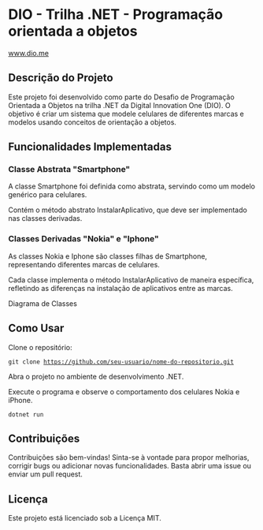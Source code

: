 # DIO - Trilha .NET - Programação orientada a objetos
www.dio.me

## Descrição do Projeto

Este projeto foi desenvolvido como parte do Desafio de Programação Orientada a Objetos na trilha .NET da Digital Innovation One (DIO). O objetivo é criar um sistema que modele celulares de diferentes marcas e modelos usando conceitos de orientação a objetos.

## Funcionalidades Implementadas

### Classe Abstrata "Smartphone"

A classe Smartphone foi definida como abstrata, servindo como um modelo genérico para celulares.

Contém o método abstrato InstalarAplicativo, que deve ser implementado nas classes derivadas.

### Classes Derivadas "Nokia" e "Iphone"

As classes Nokia e Iphone são classes filhas de Smartphone, representando diferentes marcas de celulares.

Cada classe implementa o método InstalarAplicativo de maneira específica, refletindo as diferenças na instalação de aplicativos entre as marcas.

Diagrama de Classes

## Como Usar

Clone o repositório:

<code>git clone https://github.com/seu-usuario/nome-do-repositorio.git</code>

Abra o projeto no ambiente de desenvolvimento .NET.

Execute o programa e observe o comportamento dos celulares Nokia e iPhone.

<code>dotnet run</code>

## Contribuições

Contribuições são bem-vindas! Sinta-se à vontade para propor melhorias, corrigir bugs ou adicionar novas funcionalidades. Basta abrir uma issue ou enviar um pull request.

## Licença

Este projeto está licenciado sob a Licença MIT.
